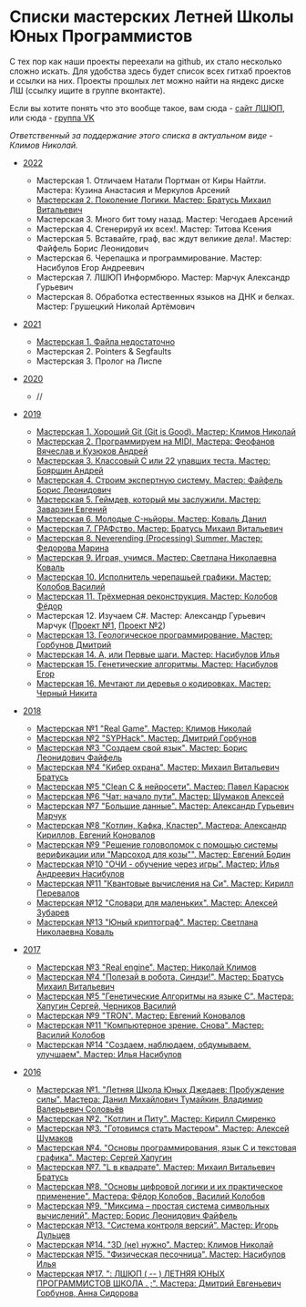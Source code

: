 # Списки мастерских Летней Школы Юных Программистов

С тех пор как наши проекты переехали на github, их стало несколько сложно искать. Для удобства здесь будет список всех гитхаб проектов и ссылки на них. Проекты прошлых лет можно найти на яндекс диске ЛШ (ссылку ищите в группе вконтакте).

Если вы хотите понять что это вообще такое, вам сюда - [сайт ЛШЮП](https://ssyp.ru), или сюда - [группа VK](https://vk.com/lshup)

*Ответственный за поддержание этого списка в актуальном виде - Климов Николай.*

* [2022](2022.md)
    * Мастерская 1. Отличаем Натали Портман от Киры Найтли. Мастера: Кузина Анастасия и Меркулов Арсений
    * [Мастерская 2. Поколение Логики. Мастер: Братусь Михаил Витальевич](https://github.com/ssyp-ru/ssyp22-ws02)
    * Мастерская 3. Много бит тому назад. Мастер: Чегодаев Арсений
    * Мастерская 4. Сгенерируй их всех!. Мастер: Титова Ксения
    * Мастерская 5. Вставайте, граф, вас ждут великие дела!. Мастер: Файфель Борис Леонидович
    * Мастерская 6. Черепашка и программирование. Мастер: Насибулов Егор Андреевич
    * Мастерская 7. ЛШЮП Информбюро. Мастер: Марчук Александр Гурьевич
    * Мастерская 8. Обработка естественных языков на ДНК и белках. Мастер: Грушецкий Николай Артёмович

* [2021](2021.md)
    * [Мастерская 1. Файла недостаточно](https://github.com/ssyp-ru/ssyp21-ws01)
    * Мастерская 2. Pointers & Segfaults
    * Мастерская 3. Пролог на Лиспе

* [2020](2020.md)
    * //

* [2019](2019.md)
    * [Мастерская 1. Хороший Git (Git is Good). Мастер: Климов Николай](https://github.com/ssyp-ru/ssyp19-ws01)
    * [Мастерская 2. Программируем на MIDI, Мастера: Феофанов Вячеслав и Кузюков Андрей](https://github.com/ssyp-ru/ssyp19-ws02)
    * [Мастерская 3. Классовый C или 22 упавших теста. Мастер: Бояршин Андрей](https://github.com/ssyp-ru/ssyp19-ws03)
    * [Мастерская 4. Строим экспертную систему. Мастер: Файфель Борис Леонидович ](https://github.com/ssyp-ru/ssyp19-ws04)
    * [Мастерская 5. Геймдев, который мы заслужили. Мастер: Заварзин Евгений](https://github.com/ssyp-ru/ssyp19-ws05)
    * [Мастерская 6. Молодые C-ньйоры. Мастер: Коваль Данил](https://github.com/ssyp-ru/ssyp19-ws06)
    * [Мастерская 7. ГРАФство. Мастер: Братусь Михаил Витальевич](https://github.com/ssyp-ru/ssyp19-ws07)
    * [Мастерская 8. Neverending (Processing) Summer. Мастер: Федорова Марина](https://github.com/ssyp-ru/ssyp19-ws08)
    * [Мастерская 9. Играя, учимся. Мастер: Светлана Николаевна Коваль](https://github.com/ssyp-ru/ssyp19-ws09)
    * [Мастерская 10. Исполнитель черепашьей графики. Мастер: Колобов Василий](https://github.com/ssyp-ru/ssyp19-ws10)
    * [Мастерская 11. Трёхмерная реконструкция. Мастер: Колобов Фёдор](https://github.com/ssyp-ru/ssyp19-ws11)
    * Мастерская 12. Изучаем C#. Мастер: Александр Гурьевич Марчук ([Проект №1](https://github.com/ssyp-ru/ssyp19-ws12-1), [Проект №2](https://github.com/ssyp-ru/ssyp19-ws12-2))
    * [Мастерская 13. Геологическое программирование. Мастер: Горбунов Дмитрий](https://github.com/ssyp-ru/ssyp19-ws13)
    * [Мастерская 14. А, или Первые шаги. Мастер: Насибулов Илья](https://github.com/ssyp-ru/ssyp19-ws14)
    * [Мастерская 15. Генетические алгоритмы. Мастер: Насибулов Егор](https://github.com/ssyp-ru/ssyp19-ws15)
    * [Мастерская 16. Мечтают ли деревья о кодировках. Мастер: Черный Никита](https://github.com/ssyp-ru/ssyp19-ws16)

* [2018](2018.md)
    * [Мастерская №1  "Real Game". Мастер: Климов Николай](https://github.com/ssyp-ru/ssyp18-ws01)
    * [Мастерская №2  "SYPHack". Мастер: Дмитрий Горбунов](https://github.com/ssyp-ru/ssyp18-ws02)
    * [Мастерская №3  "Создаем свой язык". Мастер: Борис Леонидович Файфель](https://github.com/ssyp-ru/ssyp18-ws03)
    * [Мастерская №4  "Кибер охрана". Мастер: Михаил Витальевич Братусь](https://github.com/ssyp-ru/ssyp18-ws04)
    * [Мастерская №5  "Clean C & нейросети". Мастер: Павел Карасюк](https://github.com/ssyp-ru/ssyp18-ws05)
    * [Мастерская №6  "Чат: начало пути". Мастер: Шумаков Алексей](https://github.com/ssyp-ru/ssyp18-ws06)
    * [Мастерская №7  "Большие данные". Мастер: Александр Гурьевич Марчук](https://github.com/ssyp-ru/ssyp18-ws07)
    * [Мастерская №8  "Котлин, Кафка, Кластер". Мастера: Александр Кириллов, Евгений Коновалов](https://github.com/ssyp-ru/ssyp18-ws08)
    * [Мастерская №9  "Решение головоломок с помощью системы верификации или "Марсоход для козы"". Мастер: Евгений Бодин](https://github.com/ssyp-ru/ssyp18-ws09)
    * [Мастерская №10  "ОЧИ - обучение через игры". Мастер: Илья Андреевич Насибулов](https://github.com/ssyp-ru/ssyp18-ws10)
    * [Мастерская №11  "Квантовые вычисления на Си". Мастер: Кирилл Перевалов](https://github.com/ssyp-ru/ssyp18-ws11)
    * [Мастерская №12  "Словари для маленьких". Мастер: Алексей Зубарев](https://github.com/ssyp-ru/ssyp18-ws12)
    * [Мастерская №13  "Юный криптограф". Мастер: Светлана Николаевна Коваль](https://github.com/ssyp-ru/ssyp18-ws13)

* [2017](2017.md)
    * [Мастерская №3  "Real engine". Мастер: Николай Климов](https://github.com/ssyp-ru/ssyp17-ws03)
    * [Мастерская №4  "Полезай в робота, Синдзи!". Мастер: Братусь Михаил Витальевич](https://github.com/ssyp-ru/ssyp17-ws04)
    * [Мастерская №5  "Генетические Алгоритмы на языке C". Мастера: Хапугин Сергей, Черников Василий](https://github.com/ssyp-ru/ssyp17-ws05)
    * [Мастерская №9  "TRON". Мастер: Евгений Коновалов](https://github.com/ssyp-ru/ssyp2017-ws09)
    * [Мастерская №11  "Компьютерное зрение. Снова". Мастер: Василий Колобов](https://github.com/ssyp-ru/ssyp17-ws11)
    * [Мастерская №14  "Создаем, наблюдаем, обдумываем, улучшаем". Мастер: Илья Насибулов](https://github.com/ssyp-ru/ssyp17-ws14)

* [2016](2016.md)
    * [Мастерская №1. "Летняя Школа Юных Джедаев: Пробуждение силы". Мастера: Данил Михайлович Тумайкин, Владимир Валерьевич Соловьёв](https://github.com/ssyp-ru/ssyp16-ws01)
    * [Мастерская №2. "Котлин и Питу". Мастер: Кирилл Смиренко](https://github.com/ssyp-ru/ssyp16-ws02)
    * [Мастерская №3. "Готовимся стать Мастером". Мастер: Алексей Шумаков](https://github.com/ssyp-ru/ssyp16-ws03)
    * [Мастерская №4. "Основы программирования, язык C и текстовая графика". Мастер: Сергей Хапугин](https://github.com/ssyp-ru/ssyp16-ws04)
    * [Мастерская №7. "L в квадрате". Мастер: Михаил Витальевич Братусь](https://github.com/ssyp-ru/ssyp16-ws07)
    * [Мастерская №8. "Основы цифровой логики и их практическое применение". Мастера: Фёдор Колобов, Василий Колобов](https://github.com/ssyp-ru/ssyp16-ws08)
    * [Мастерская №9. "Миксима – простая система символьных  вычислений". Мастер: Борис Леонидович Файфель](https://github.com/ssyp-ru/ssyp16-ws09)
    * [Мастерская №13. "Система контроля версий". Мастер: Игорь Дульцев](https://github.com/ssyp-ru/ssyp16-ws13)
    * [Мастерская №14. "3D (не) нужно". Мастер: Климов Николай](https://github.com/ssyp-ru/ssyp16-ws14)
    * [Мастерская №15. "Физическая песочница". Мастер: Насибулов Илья](https://github.com/ssyp-ru/ssyp16-ws15)
    * [Мастерская №17. ": ЛШЮП ( -- ) ЛЕТНЯЯ ЮНЫХ ПРОГРАММИСТОВ ШКОЛА . ;". Мастера: Дмитрий Евгеньевич Горбунов, Анна Сидорова](https://github.com/ssyp-ru/ssyp16-ws17)
